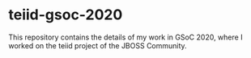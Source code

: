 # teiid-gsoc-2020
This repository contains the details of my work in GSoC 2020, where I worked on the teiid project of the JBOSS Community. 
